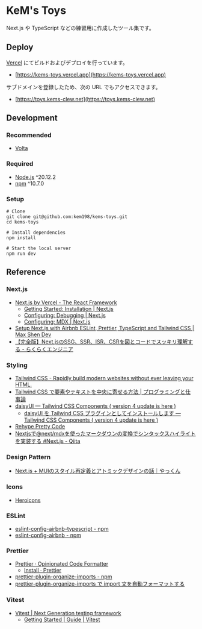 # KeM's Toys

Next.js や TypeScript などの練習用に作成したツール集です。

## Deploy

[Vercel](https://vercel.com) にてビルドおよびデプロイを行っています。

- [https://kems-toys.vercel.app](https://kems-toys.vercel.app)

サブドメインを登録したため、次の URL でもアクセスできます。

- [https://toys.kems-clew.net](https://toys.kems-clew.net)

## Development

### Recommended

- [Volta](https://volta.sh/)

### Required

- [Node.js](https://nodejs.org/) ^20.12.2
- [npm](https://www.npmjs.com/) ^10.7.0

### Setup

```shell
# Clone
git clone git@github.com:kem198/kems-toys.git
cd kems-toys

# Install dependencies
npm install

# Start the local server
npm run dev
```

## Reference

### Next.js

- [Next.js by Vercel - The React Framework](https://nextjs.org/)
    - [Getting Started: Installation \| Next.js](https://nextjs.org/docs/getting-started/installation)
    - [Configuring: Debugging \| Next.js](https://nextjs.org/docs/pages/building-your-application/configuring/debugging#debugging-with-vs-code)
    - [Configuring: MDX \| Next.js](https://nextjs.org/docs/app/building-your-application/configuring/mdx)
- [Setup Next.js with Airbnb ESLint, Prettier, TypeScript and Tailwind CSS \| Max Shen Dev](https://m4xshen.dev/posts/setup-nextjs-with-airbnb-eslint-prettier-typescript-and-tailwindcss/)
- [【完全版】Next.jsのSSG、SSR、ISR、CSRを図とコードでスッキリ理解する - らくらくエンジニア](https://rakuraku-engineer.com/posts/nextjs-app-ssgssr/)

### Styling

- [Tailwind CSS - Rapidly build modern websites without ever leaving your HTML.](https://tailwindcss.com/)
- [Tailwind CSS で要素やテキストを中央に寄せる方法 \| プログラミングと仕事論](https://shigotoron.com/tailwind-css-で要素やテキストを中央に寄せる方法/)
- [daisyUI — Tailwind CSS Components ( version 4 update is here )](https://daisyui.com/)
    - [daisyUI を Tailwind CSS プラグインとしてインストールします — Tailwind CSS Components ( version 4 update is here )](https://daisyui.com/docs/install/)
- [Rehype Pretty Code](https://rehype-pretty.pages.dev/)
- [Nextjsで@next/mdxを使ったマークダウンの変換でシンタックスハイライトを実装する \#Next.js - Qiita](https://qiita.com/KokiSakano/items/571130652864432b8489)

### Design Pattern

- [Next.js + MUIのスタイル再定義とアトミックデザインの話｜やっくん](https://note.com/pk_yakkun/n/ne1bc79d699be)

### Icons

- [Heroicons](https://heroicons.com/)

### ESLint

- [eslint-config-airbnb-typescript - npm](https://www.npmjs.com/package/eslint-config-airbnb-typescript)
- [eslint-config-airbnb - npm](https://www.npmjs.com/package/eslint-config-airbnb)

### Prettier

- [Prettier · Opinionated Code Formatter](https://prettier.io/)
    - [Install · Prettier](https://prettier.io/docs/en/install)
- [prettier-plugin-organize-imports - npm](https://www.npmjs.com/package/prettier-plugin-organize-imports)
- [prettier-plugin-organize-imports で import 文を自動フォーマットする](https://zenn.dev/wakamsha/articles/prettier-plugin-organize-imports)

### Vitest

- [Vitest | Next Generation testing framework](https://vitest.dev/)
    - [Getting Started | Guide | Vitest](https://vitest.dev/guide/)
